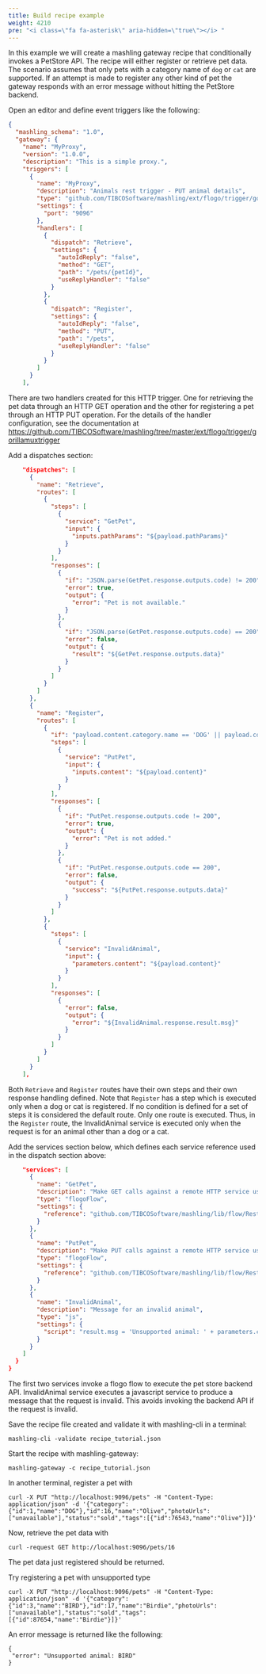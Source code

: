 ```yaml
---
title: Build recipe example
weight: 4210
pre: "<i class=\"fa fa-asterisk\" aria-hidden=\"true\"></i> "
---
```


In this example we will create a mashling gateway recipe that conditionally invokes a PetStore API.
The recipe will either register or retrieve pet data. The scenario assumes that only pets with a category name of `dog` or `cat` are supported. If an attempt is made to register any other kind of pet the gateway responds with an error message without hitting the PetStore backend.


Open an editor and define event triggers like the following:

```json
{
  "mashling_schema": "1.0",
  "gateway": {
    "name": "MyProxy",
    "version": "1.0.0",
    "description": "This is a simple proxy.",
    "triggers": [
      {
        "name": "MyProxy",
        "description": "Animals rest trigger - PUT animal details",
        "type": "github.com/TIBCOSoftware/mashling/ext/flogo/trigger/gorillamuxtrigger",
        "settings": {
          "port": "9096"
        },
        "handlers": [
          {
            "dispatch": "Retrieve",
            "settings": {
              "autoIdReply": "false",
              "method": "GET",
              "path": "/pets/{petId}",
              "useReplyHandler": "false"
            }
          },
          {
            "dispatch": "Register",
            "settings": {
              "autoIdReply": "false",
              "method": "PUT",
              "path": "/pets",
              "useReplyHandler": "false"
            }
          }
        ]
      }
    ],
```

There are two handlers created for this HTTP trigger. One for retrieving the pet data through an HTTP GET operation and the other for registering a pet through an HTTP PUT operation. For the details of the handler configuration, see the documentation at https://github.com/TIBCOSoftware/mashling/tree/master/ext/flogo/trigger/gorillamuxtrigger

Add a dispatches section:

```json
    "dispatches": [
      {
        "name": "Retrieve",
        "routes": [
          {
            "steps": [
              {
                "service": "GetPet",
                "input": {
                  "inputs.pathParams": "${payload.pathParams}"
                }
              }
            ],
            "responses": [
              {
                "if": "JSON.parse(GetPet.response.outputs.code) != 200",
                "error": true,
                "output": {
                  "error": "Pet is not available."
                }
              },
              {
                "if": "JSON.parse(GetPet.response.outputs.code) == 200",
                "error": false,
                "output": {
                  "result": "${GetPet.response.outputs.data}"
                }
              }
            ]
          }
        ]
      },
      {
        "name": "Register",
        "routes": [
          {
            "if": "payload.content.category.name == 'DOG' || payload.content.category.name == 'CAT'",
            "steps": [
              {
                "service": "PutPet",
                "input": {
                  "inputs.content": "${payload.content}"
                }
              }
            ],
            "responses": [
              {
                "if": "PutPet.response.outputs.code != 200",
                "error": true,
                "output": {
                  "error": "Pet is not added."
                }
              },
              {
                "if": "PutPet.response.outputs.code == 200",
                "error": false,
                "output": {
                  "success": "${PutPet.response.outputs.data}"
                }
              }
            ]
          },
          {
            "steps": [
              {
                "service": "InvalidAnimal",
                "input": {
                  "parameters.content": "${payload.content}"
                }
              }
            ],
            "responses": [
              {
                "error": false,
                "output": {
                  "error": "${InvalidAnimal.response.result.msg}"
                }
              }
            ]
          }
        ]
      }
    ],
```

Both `Retrieve` and `Register` routes have their own steps and their own response handling defined. Note that `Register` has a step which is executed only when a dog or cat is registered.
If no condition is defined for a set of steps it is considered the default route. Only one route is executed. Thus, in the `Register` route, the InvalidAnimal service is executed only when the request is for an animal other than a dog or a cat.

Add the services section below, which defines each service reference used in the dispatch section above:

```json
    "services": [
      {
        "name": "GetPet",
        "description": "Make GET calls against a remote HTTP service using a Flogo flow.",
        "type": "flogoFlow",
        "settings": {
          "reference": "github.com/TIBCOSoftware/mashling/lib/flow/RestTriggerToRestGetActivity.json"
        }
      },
      {
        "name": "PutPet",
        "description": "Make PUT calls against a remote HTTP service using a Flogo flow.",
        "type": "flogoFlow",
        "settings": {
          "reference": "github.com/TIBCOSoftware/mashling/lib/flow/RestTriggerToRestPutActivity.json"
        }
      },
      {
        "name": "InvalidAnimal",
        "description": "Message for an invalid animal",
        "type": "js",
        "settings": {
          "script": "result.msg = 'Unsupported animal: ' + parameters.content.category.name;"
        }
      }
    ]
  }
}
```

The first two services invoke a flogo flow to execute the pet store backend API. InvalidAnimal service executes a javascript service to produce a message that the request is invalid. This avoids invoking the backend API if the request is invalid.

Save the recipe file created and validate it with mashling-cli in a terminal:
```
mashling-cli -validate recipe_tutorial.json
```

Start the recipe with mashling-gateway:
```
mashling-gateway -c recipe_tutorial.json
```

In another terminal, register a pet with

```
curl -X PUT "http://localhost:9096/pets" -H "Content-Type: application/json" -d '{"category":{"id":1,"name":"DOG"},"id":16,"name":"Olive","photoUrls":["unavailable"],"status":"sold","tags":[{"id":76543,"name":"Olive"}]}'
```

Now, retrieve the pet data with

```
curl -request GET http://localhost:9096/pets/16
```

The pet data just registered should be returned.

Try registering a pet with unsupported type

```
curl -X PUT "http://localhost:9096/pets" -H "Content-Type: application/json" -d '{"category":{"id":3,"name":"BIRD"},"id":17,"name":"Birdie","photoUrls":["unavailable"],"status":"sold","tags":[{"id":87654,"name":"Birdie"}]}'
```

An error message is returned like the following:
```
{
 "error": "Unsupported animal: BIRD"
}
```

